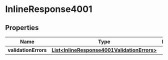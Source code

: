 

# InlineResponse4001


## Properties

Name | Type | Description | Notes
------------ | ------------- | ------------- | -------------
**validationErrors** | [**List&lt;InlineResponse4001ValidationErrors&gt;**](InlineResponse4001ValidationErrors.md) |  | 



